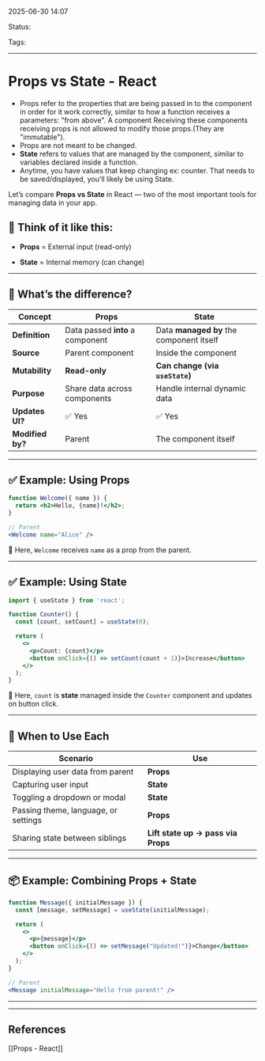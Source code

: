 
2025-06-30 14:07

Status:

Tags:

---
# Props vs State - React
- Props refer to the properties that are being passed in to the component in order for it work correctly, similar to how a function receives a parameters: "from above". A component Receiving these components receiving props is not allowed to modify those props.(They are "immutable").
- Props are not meant to be changed.
- **State** refers to values that are managed by the component, similar to variables declared inside a function. 
- Anytime, you have values that keep changing ex: counter. That needs to be saved/displayed, you'll likely be using State.

Let’s compare **Props vs State** in React — two of the most important tools for managing data in your app.

## 🧠 Think of it like this:

- **Props** = External input (read-only)
    
- **State** = Internal memory (can change)
    
---

## 🧠 What’s the difference?

| Concept          | **Props**                        | **State**                                |
| ---------------- | -------------------------------- | ---------------------------------------- |
| **Definition**   | Data passed **into** a component | Data **managed by** the component itself |
| **Source**       | Parent component                 | Inside the component                     |
| **Mutability**   | **Read-only**                    | **Can change (via `useState`)**          |
| **Purpose**      | Share data across components     | Handle internal dynamic data             |
| **Updates UI?**  | ✅ Yes                            | ✅ Yes                                    |
| **Modified by?** | Parent                           | The component itself                     |

---

## ✅ Example: Using **Props**

```jsx
function Welcome({ name }) {
  return <h2>Hello, {name}!</h2>;
}

// Parent
<Welcome name="Alice" />
```

🧠 Here, `Welcome` receives `name` as a prop from the parent.

---

## ✅ Example: Using **State**

```jsx
import { useState } from 'react';

function Counter() {
  const [count, setCount] = useState(0);

  return (
    <>
      <p>Count: {count}</p>
      <button onClick={() => setCount(count + 1)}>Increase</button>
    </>
  );
}
```

🧠 Here, `count` is **state** managed inside the `Counter` component and updates on button click.

---

## 🔁 When to Use Each

| Scenario                             | Use                                |
| ------------------------------------ | ---------------------------------- |
| Displaying user data from parent     | **Props**                          |
| Capturing user input                 | **State**                          |
| Toggling a dropdown or modal         | **State**                          |
| Passing theme, language, or settings | **Props**                          |
| Sharing state between siblings       | **Lift state up → pass via Props** |

---

## 📦 Example: Combining Props + State

```jsx
function Message({ initialMessage }) {
  const [message, setMessage] = useState(initialMessage);

  return (
    <>
      <p>{message}</p>
      <button onClick={() => setMessage("Updated!")}>Change</button>
    </>
  );
}

// Parent
<Message initialMessage="Hello from parent!" />
```

---




---
## References
[[Props - React]]